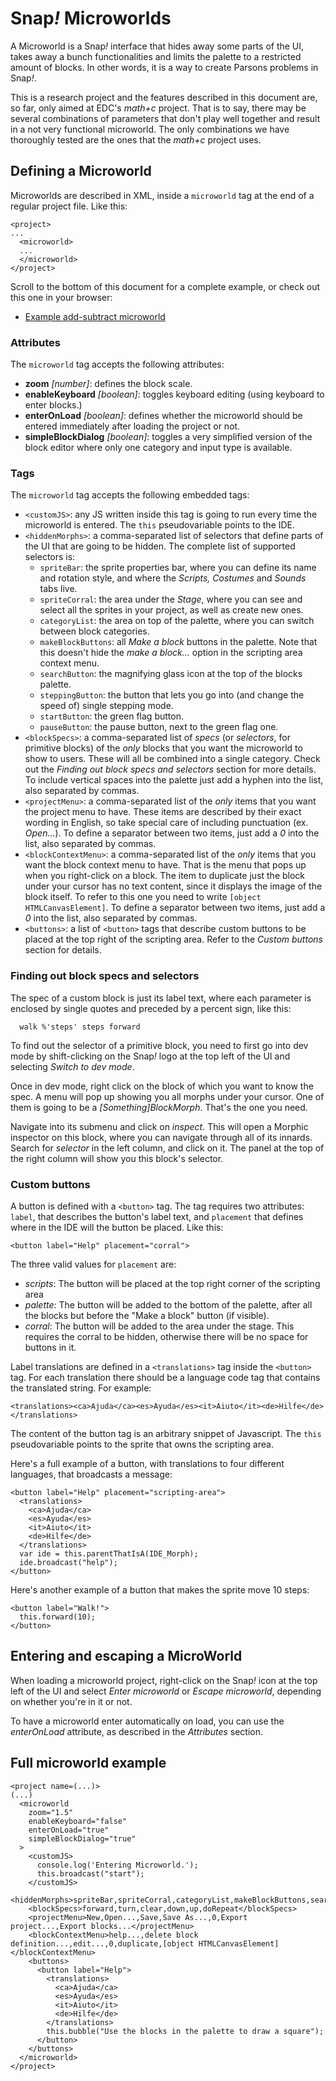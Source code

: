 # Snap<em>!</em> Microworlds

A Microworld is a Snap<em>!</em> interface that hides away some parts of the UI,
takes away a bunch functionalities and limits the palette to a restricted amount
of blocks. In other words, it is a way to create Parsons problems in
Snap<em>!</em>.

This is a research project and the features described in this document are, so
far, only aimed at EDC's *math+c* project. That is to say, there may be several
combinations of parameters that don't play well together and result in a not
very functional microworld. The only combinations we have thoroughly tested are
the ones that the *math+c* project uses.

## Defining a Microworld

Microworlds are described in XML, inside a `microworld` tag at the end of a
regular project file. Like this:

```
<project>
...
  <microworld>
  ...
  </microworld>
</project>
```

Scroll to the bottom of this document for a complete example, or check out this
one in your browser:

* [Example add-subtract microworld](http://microworld.edc.org#open:example.xml)

### Attributes

The `microworld` tag accepts the following attributes:

* **zoom** *[number]*: defines the block scale. 
* **enableKeyboard** *[boolean]*: toggles keyboard editing (using keyboard to
enter blocks.)
* **enterOnLoad** *[boolean]*: defines whether the microworld should be entered
immediately after loading the project or not.
* **simpleBlockDialog** *[boolean]*: toggles a very simplified version of the
block editor where only one category and input type is available.

### Tags

The `microworld` tag accepts the following embedded tags:

* `<customJS>`: any JS written inside this tag is going to run every time the
microworld is entered. The `this` pseudovariable points to the IDE.
* `<hiddenMorphs>`: a comma-separated list of selectors that define parts of
the UI that are going to be hidden. The complete list of supported selectors is:
  - `spriteBar`: the sprite properties bar, where you can define its name and
rotation style, and where the *Scripts, Costumes* and *Sounds* tabs live.
  - `spriteCorral`: the area under the *Stage*, where you can see and select
all the sprites in your project, as well as create new ones.
  - `categoryList`: the area on top of the palette, where you can switch
between block categories.
  - `makeBlockButtons`: all *Make a block* buttons in the palette. Note that
this doesn't hide the *make a block...* option in the scripting area context
menu.
  - `searchButton`: the magnifying glass icon at the top of the blocks
palette.
  - `steppingButton`: the button that lets you go into (and change the speed
of) single stepping mode.
  - `startButton`: the green flag button.
  - `pauseButton`: the pause button, next to the green flag one.
* `<blockSpecs>`: a comma-separated list of *specs* (or *selectors*, for
primitive blocks) of the *only* blocks that you want the microworld to show to
users. These will all be combined into a single category. Check out the *Finding
out block specs and selectors* section for more details. To include vertical
spaces into the palette just add a hyphen into the list, also separated by
commas.
* `<projectMenu>`: a comma-separated list of the *only* items that you want
the project menu to have. These items are described by their exact wording in
English, so take special care of including punctuation (ex. *Open...*). To
define a separator between two items, just add a *0* into the list, also
separated by commas.
* `<blockContextMenu>`: a comma-separated list of the *only* items that you
want the block context menu to have. That is the menu that pops up when you
right-click on a block. The item to duplicate just the block under your cursor
has no text content, since it displays the image of the block itself. To refer
to this one you need to write `[object HTMLCanvasElement]`. To define a
separator between two items, just add a *0* into the list, also separated by
commas.
* `<buttons>`: a list of `<button>` tags that describe custom buttons to be
placed at the top right of the scripting area. Refer to the *Custom buttons*
section for details.


### Finding out block specs and selectors

The spec of a custom block is just its label text, where each parameter is
enclosed by single quotes and preceded by a percent sign, like this:

```
  walk %'steps' steps forward
```

To find out the selector of a primitive block, you need to first go into dev
mode by shift-clicking on the Snap<em>!</em> logo at the top left of the UI and
selecting *Switch to dev mode*.

Once in dev mode, right click on the block of which you want to know the spec.
A menu will pop up showing you all morphs under your cursor. One of them is
going to be a *[Something]BlockMorph*. That's the one you need.

Navigate into its submenu and click on *inspect*. This will open a Morphic
inspector on this block, where you can navigate through all of its innards.
Search for *selector* in the left column, and click on it. The panel at the top
of the right column will show you this block's selector.

### Custom buttons

A button is defined with a `<button>` tag. The tag requires two attributes:
`label`, that describes the button's label text, and `placement` that defines
where in the IDE will the button be placed. Like this:

```
<button label="Help" placement="corral">
```

The three valid values for `placement` are:

* *scripts*: The button will be placed at the top right corner of the scripting
area
* *palette*: The button will be added to the bottom of the palette, after
all the blocks but before the "Make a block" button (if visible).
* *corral*: The button will be added to the area under the stage. This requires
the corral to be hidden, otherwise there will be no space for buttons in it.

Label translations are defined in a `<translations>` tag inside the `<button>` tag.
For each translation there should be a language code tag that contains the
translated string. For example:

```
<translations><ca>Ajuda</ca><es>Ayuda</es><it>Aiuto</it><de>Hilfe</de></translations>
```

The content of the button tag is an arbitrary snippet of Javascript. The `this`
pseudovariable points to the sprite that owns the scripting area.

Here's a full example of a button, with translations to four different languages, that broadcasts a message:

```
<button label="Help" placement="scripting-area">
  <translations>
    <ca>Ajuda</ca>
    <es>Ayuda</es>
    <it>Aiuto</it>
    <de>Hilfe</de>
  </translations>
  var ide = this.parentThatIsA(IDE_Morph);
  ide.broadcast("help");
</button>
```

Here's another example of a button that makes the sprite move 10 steps:

```
<button label="Walk!">
  this.forward(10);
</button>
```

## Entering and escaping a MicroWorld

When loading a microworld project, right-click on the Snap<em>!</em> icon at the
top left of the UI and select *Enter microworld* or *Escape microworld*,
depending on whether you're in it or not.

To have a microworld enter automatically on load, you can use the *enterOnLoad*
attribute, as described in the *Attributes* section.

## Full microworld example

```
<project name=(...)>
(...)
  <microworld
    zoom="1.5"
    enableKeyboard="false"
    enterOnLoad="true"
    simpleBlockDialog="true"
  >
    <customJS>
      console.log('Entering Microworld.');
      this.broadcast("start");
    </customJS>
    <hiddenMorphs>spriteBar,spriteCorral,categoryList,makeBlockButtons,searchButton,steppingButton,startButton,pauseButton</hiddenMorphs>
    <blockSpecs>forward,turn,clear,down,up,doRepeat</blockSpecs>
    <projectMenu>New,Open...,Save,Save As...,0,Export project...,Export blocks...</projectMenu>
    <blockContextMenu>help...,delete block definition...,edit...,0,duplicate,[object HTMLCanvasElement]</blockContextMenu>
    <buttons>
      <button label="Help">
        <translations>
          <ca>Ajuda</ca>
          <es>Ayuda</es>
          <it>Aiuto</it>
          <de>Hilfe</de>
        </translations>
        this.bubble("Use the blocks in the palette to draw a square");
      </button>
    </buttons>
  </microworld>
</project>
```
